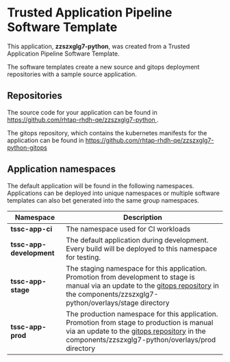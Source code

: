 # Trusted Application Pipeline Software Template

This application, **zzszxglg7-python**, was created from a Trusted Application Pipeline Software Template.

The software templates create a new source and gitops deployment repositories with a sample source application. 

## Repositories

The source code for your application can be found in [https://github.com/rhtap-rhdh-qe/zzszxglg7-python ](https://github.com/rhtap-rhdh-qe/zzszxglg7-python ).
 
The gitops repository, which contains the kubernetes manifests for the application can be found in 
[https://github.com/rhtap-rhdh-qe/zzszxglg7-python-gitops ](https://github.com/rhtap-rhdh-qe/zzszxglg7-python-gitops ) 

## Application namespaces 

The default application will be found in the following namespaces. Applications can be deployed into unique namespaces or multiple software templates can also bet generated into the same group namespaces.  

|  Namespace   |  Description   |  
| -------- | -------- |
| **tssc-app-ci** | The namespace used for CI workloads |
| **tssc-app-development** | The default application during development. Every build will be deployed to this namespace for testing. |
| **tssc-app-stage** | The staging namespace for this application. Promotion from development to stage is manual via an update to the [gitops repository](https://github.com/rhtap-rhdh-qe/zzszxglg7-python-gitops ) in the components/zzszxglg7-python/overlays/stage directory |
| **tssc-app-prod** | The production namespace for this application. Promotion from stage to production is manual via an update to the [gitops repository](https://github.com/rhtap-rhdh-qe/zzszxglg7-python-gitops ) in the components/zzszxglg7-python/overlays/prod directory |